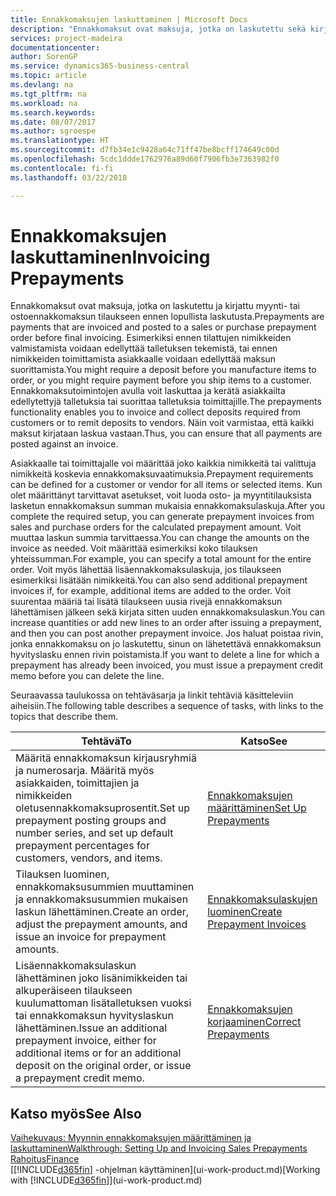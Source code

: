 ```yaml
---
title: Ennakkomaksujen laskuttaminen | Microsoft Docs
description: "Ennakkomaksut ovat maksuja, jotka on laskutettu sekä kirjattu myynti- tai ostoennakkomaksun tilaukseen ennen lopullista laskutusta. Esimerkiksi ennen tilattujen nimikkeiden valmistamista voidaan edellyttää talletuksen tekemistä, tai ennen nimikkeiden toimittamista asiakkaalle voidaan edellyttää maksun suorittamista. Ennakkomaksutoimintojen avulla voit laskuttaa ja kerätä asiakkailta edellytettyjä talletuksia tai suorittaa talletuksia toimittajille. Näin voit varmistaa, että kaikki maksut kirjataan laskua vastaan."
services: project-madeira
documentationcenter: 
author: SorenGP
ms.service: dynamics365-business-central
ms.topic: article
ms.devlang: na
ms.tgt_pltfrm: na
ms.workload: na
ms.search.keywords: 
ms.date: 08/07/2017
ms.author: sgroespe
ms.translationtype: HT
ms.sourcegitcommit: d7fb34e1c9428a64c71ff47be8bcff174649c00d
ms.openlocfilehash: 5cdc1ddde1762976a89d60f7906fb3e7363982f0
ms.contentlocale: fi-fi
ms.lasthandoff: 03/22/2018

---
```

# <a name="invoicing-prepayments"></a><span data-ttu-id="89972-106">Ennakkomaksujen laskuttaminen</span><span class="sxs-lookup"><span data-stu-id="89972-106">Invoicing Prepayments</span></span>
<span data-ttu-id="89972-107">Ennakkomaksut ovat maksuja, jotka on laskutettu ja kirjattu myynti- tai ostoennakkomaksun tilaukseen ennen lopullista laskutusta.</span><span class="sxs-lookup"><span data-stu-id="89972-107">Prepayments are payments that are invoiced and posted to a sales or purchase prepayment order before final invoicing.</span></span> <span data-ttu-id="89972-108">Esimerkiksi ennen tilattujen nimikkeiden valmistamista voidaan edellyttää talletuksen tekemistä, tai ennen nimikkeiden toimittamista asiakkaalle voidaan edellyttää maksun suorittamista.</span><span class="sxs-lookup"><span data-stu-id="89972-108">You might require a deposit before you manufacture items to order, or you might require payment before you ship items to a customer.</span></span> <span data-ttu-id="89972-109">Ennakkomaksutoimintojen avulla voit laskuttaa ja kerätä asiakkailta edellytettyjä talletuksia tai suorittaa talletuksia toimittajille.</span><span class="sxs-lookup"><span data-stu-id="89972-109">The prepayments functionality enables you to invoice and collect deposits required from customers or to remit deposits to vendors.</span></span> <span data-ttu-id="89972-110">Näin voit varmistaa, että kaikki maksut kirjataan laskua vastaan.</span><span class="sxs-lookup"><span data-stu-id="89972-110">Thus, you can ensure that all payments are posted against an invoice.</span></span>  

 <span data-ttu-id="89972-111">Asiakkaalle tai toimittajalle voi määrittää joko kaikkia nimikkeitä tai valittuja nimikkeitä koskevia ennakkomaksuvaatimuksia.</span><span class="sxs-lookup"><span data-stu-id="89972-111">Prepayment requirements can be defined for a customer or vendor for all items or selected items.</span></span> <span data-ttu-id="89972-112">Kun olet määrittänyt tarvittavat asetukset, voit luoda osto- ja myyntitilauksista lasketun ennakkomaksun summan mukaisia ennakkomaksulaskuja.</span><span class="sxs-lookup"><span data-stu-id="89972-112">After you complete the required setup, you can generate prepayment invoices from sales and purchase orders for the calculated prepayment amount.</span></span> <span data-ttu-id="89972-113">Voit muuttaa laskun summia tarvittaessa.</span><span class="sxs-lookup"><span data-stu-id="89972-113">You can change the amounts on the invoice as needed.</span></span> <span data-ttu-id="89972-114">Voit määrittää esimerkiksi koko tilauksen yhteissumman.</span><span class="sxs-lookup"><span data-stu-id="89972-114">For example, you can specify a total amount for the entire order.</span></span> <span data-ttu-id="89972-115">Voit myös lähettää lisäennakkomaksulaskuja, jos tilaukseen esimerkiksi lisätään nimikkeitä.</span><span class="sxs-lookup"><span data-stu-id="89972-115">You can also send additional prepayment invoices if, for example, additional items are added to the order.</span></span> <span data-ttu-id="89972-116">Voit suurentaa määriä tai lisätä tilaukseen uusia rivejä ennakkomaksun lähettämisen jälkeen sekä kirjata sitten uuden ennakkomaksulaskun.</span><span class="sxs-lookup"><span data-stu-id="89972-116">You can increase quantities or add new lines to an order after issuing a prepayment, and then you can post another prepayment invoice.</span></span> <span data-ttu-id="89972-117">Jos haluat poistaa rivin, jonka ennakkomaksu on jo laskutettu, sinun on lähetettävä ennakkomaksun hyvityslasku ennen rivin poistamista.</span><span class="sxs-lookup"><span data-stu-id="89972-117">If you want to delete a line for which a prepayment has already been invoiced, you must issue a prepayment credit memo before you can delete the line.</span></span>  

 <span data-ttu-id="89972-118">Seuraavassa taulukossa on tehtäväsarja ja linkit tehtäviä käsitteleviin aiheisiin.</span><span class="sxs-lookup"><span data-stu-id="89972-118">The following table describes a sequence of tasks, with links to the topics that describe them.</span></span>

|<span data-ttu-id="89972-119">**Tehtävä**</span><span class="sxs-lookup"><span data-stu-id="89972-119">**To**</span></span>|<span data-ttu-id="89972-120">**Katso**</span><span class="sxs-lookup"><span data-stu-id="89972-120">**See**</span></span>|  
|------------|-------------|  
|<span data-ttu-id="89972-121">Määritä ennakkomaksun kirjausryhmiä ja numerosarja. Määritä myös asiakkaiden, toimittajien ja nimikkeiden oletusennakkomaksuprosentit.</span><span class="sxs-lookup"><span data-stu-id="89972-121">Set up prepayment posting groups and number series, and set up default prepayment percentages for customers, vendors, and items.</span></span>|[<span data-ttu-id="89972-122">Ennakkomaksujen määrittäminen</span><span class="sxs-lookup"><span data-stu-id="89972-122">Set Up Prepayments</span></span>](finance-set-up-prepayments.md)|
|<span data-ttu-id="89972-123">Tilauksen luominen, ennakkomaksusummien muuttaminen ja ennakkomaksusummien mukaisen laskun lähettäminen.</span><span class="sxs-lookup"><span data-stu-id="89972-123">Create an order, adjust the prepayment amounts, and issue an invoice for prepayment amounts.</span></span>|[<span data-ttu-id="89972-124">Ennakkomaksulaskujen luominen</span><span class="sxs-lookup"><span data-stu-id="89972-124">Create Prepayment Invoices</span></span>](finance-how-to-create-prepayment-invoices.md)|  
|<span data-ttu-id="89972-125">Lisäennakkomaksulaskun lähettäminen joko lisänimikkeiden tai alkuperäiseen tilaukseen kuulumattoman lisätalletuksen vuoksi tai ennakkomaksun hyvityslaskun lähettäminen.</span><span class="sxs-lookup"><span data-stu-id="89972-125">Issue an additional prepayment invoice, either for additional items or for an additional deposit on the original order, or issue a prepayment credit memo.</span></span>|[<span data-ttu-id="89972-126">Ennakkomaksujen korjaaminen</span><span class="sxs-lookup"><span data-stu-id="89972-126">Correct Prepayments</span></span>](finance-how-to-correct-prepayments.md)|  

## <a name="see-also"></a><span data-ttu-id="89972-127">Katso myös</span><span class="sxs-lookup"><span data-stu-id="89972-127">See Also</span></span>  
[<span data-ttu-id="89972-128">Vaihekuvaus: Myynnin ennakkomaksujen määrittäminen ja laskuttaminen</span><span class="sxs-lookup"><span data-stu-id="89972-128">Walkthrough: Setting Up and Invoicing Sales Prepayments</span></span>](walkthrough-setting-up-and-invoicing-sales-prepayments.md)  
[<span data-ttu-id="89972-129">Rahoitus</span><span class="sxs-lookup"><span data-stu-id="89972-129">Finance</span></span>](finance.md)  
<span data-ttu-id="89972-130">[[!INCLUDE[d365fin](includes/d365fin_md.md)] -ohjelman käyttäminen](ui-work-product.md)</span><span class="sxs-lookup"><span data-stu-id="89972-130">[Working with [!INCLUDE[d365fin](includes/d365fin_md.md)]](ui-work-product.md)</span></span>

